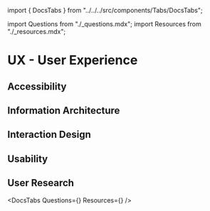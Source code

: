 import { DocsTabs } from "../../../src/components/Tabs/DocsTabs";

import Questions from "./\_questions.mdx";
import Resources from "./\_resources.mdx";

# UX - User Experience

## Accessibility

## Information Architecture

## Interaction Design

## Usability

## User Research

<DocsTabs Questions={<Questions />} Resources={<Resources />} />
